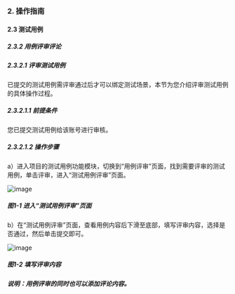 ### 2. 操作指南

#### 2.3 测试用例

##### 2.3.2 用例评审评论

##### 2.3.2.1 评审测试用例

已提交的测试用例需评审通过后才可以绑定测试场景，本节为您介绍评审测试用例的具体操作过程。

##### 2.3.2.1.1 前提条件

您已提交测试用例给该账号进行审核。

##### 2.3.2.1.2 操作步骤

a）进入项目的测试用例功能模块，切换到“用例评审”页面，找到需要评审的测试用例，单击评审，进入“测试用例评审”页面。

![image](https://user-images.githubusercontent.com/79617492/186124437-648feb5d-df17-426f-968b-a9b43de087d4.png)

##### 图1-1 进入“测试用例评审”页面

b）在“测试用例评审”页面，查看用例内容后下滑至底部，填写评审内容，选择是否通过，然后单击提交即可。

![image](https://user-images.githubusercontent.com/79617492/186124454-b33e7ed6-5f46-4f2c-904a-36d8eee19123.png)

##### 图1-2 填写评审内容

##### 说明：用例评审的同时也可以添加评论内容。
